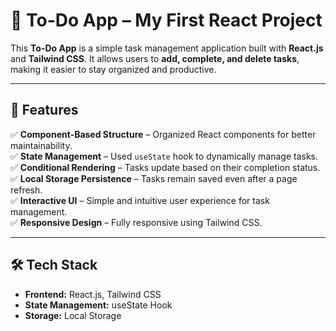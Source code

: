 # 🎯 To-Do App – My First React Project  

This **To-Do App** is a simple task management application built with **React.js** and **Tailwind CSS**. It allows users to **add, complete, and delete tasks**, making it easier to stay organized and productive.  

---

## 🚀 Features  

✅ **Component-Based Structure** – Organized React components for better maintainability.  
✅ **State Management** – Used `useState` hook to dynamically manage tasks.  
✅ **Conditional Rendering** – Tasks update based on their completion status.  
✅ **Local Storage Persistence** – Tasks remain saved even after a page refresh.  
✅ **Interactive UI** – Simple and intuitive user experience for task management.  
✅ **Responsive Design** – Fully responsive using Tailwind CSS.  

---

## 🛠 Tech Stack  

- **Frontend:** React.js, Tailwind CSS  
- **State Management:** useState Hook  
- **Storage:** Local Storage  
